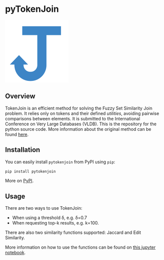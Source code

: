 # pyTokenJoin

![alt text](img/logo.png)

## Overview

TokenJoin is an efficient method for solving the Fuzzy Set Similarity Join problem. It relies only on tokens and their defined _utilities_, avoiding pairwise comparisons between elements. It is submitted to the International Conference on Very Large Databases (VLDB). This is the repository for the python source code. More information about the original method can be found [here](https://github.com/alexZeakis/TokenJoin).

## Installation

You can easily install `pytokenjoin` from PyPI using `pip`:

```bash
pip install pytokenjoin
```

More on [PyPI](https://pypi.org/project/pytokenjoin/).

## Usage

There are two ways to use TokenJoin:
- When using a threshold δ, e.g. δ=0.7
- When requesting top-k results, e.g. k=100.

There are also two similarity functions supported: Jaccard and Edit Similarity.

More information on how to use the functions can be found on [this jupyter notebook](https://github.com/alexZeakis/pyTokenJoin/blob/main/demos/Demo.ipynb). 
